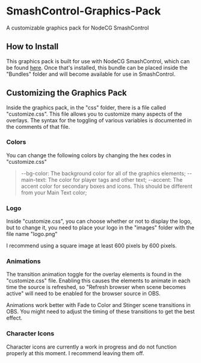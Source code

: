# SmashControl-Graphics-Pack
A customizable graphics pack for NodeCG SmashControl

## How to Install
This graphics pack is built for use with NodeCG SmashControl, which can  be found [here](https://github.com/smashcontrol/nodecg-smashcontrol). Once that's installed, this bundle can be placed inside the "Bundles" folder and will become available for use in SmashControl.

## Customizing the Graphics Pack
Inside the graphics pack, in the "css" folder, there is a file called "customize.css". This file allows you to customize many aspects of the overlays. The syntax for the toggling of various variables is documented in the comments of that file.

### Colors
You can change the following colors by changing the hex codes in "customize.css"
> --bg-color: The background color for all of the graphics elements;
> --main-text: The color for player tags and other text;
>	--accent: The accent color for secondary boxes and icons. This should be different from your Main Text color;

### Logo
Inside "customize.css", you can choose whether or not to display the logo, but to change it, you need to place your logo in the "images" folder with the file name "logo.png"

I recommend using a square image at least 600 pixels by 600 pixels.

### Animations
The transition animation toggle for the overlay elements is found in the "customize.css" file. Enabling this causes the elements to animate in each time the source is refreshed, so "Refresh browser when scene becomes active" will need to be enabled for the browser source in OBS.

Animations work better with Fade to Color and Stinger scene transitions in OBS. You might need to adjust the timing of these transitions to get the best effect.

### Character Icons
Character icons are currently a work in progress and do not function properly at this moment. I recommend leaving them off.

